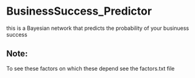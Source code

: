 # BusinessSuccess_Predictor
this is a Bayesian network that predicts the probability of your
businuess success 

## Note:
To see these factors on which these depend see the factors.txt file
